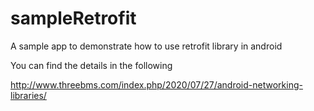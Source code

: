 # sampleRetrofit
A sample app to demonstrate how to use retrofit library in android

You can find the details in the following

http://www.threebms.com/index.php/2020/07/27/android-networking-libraries/
